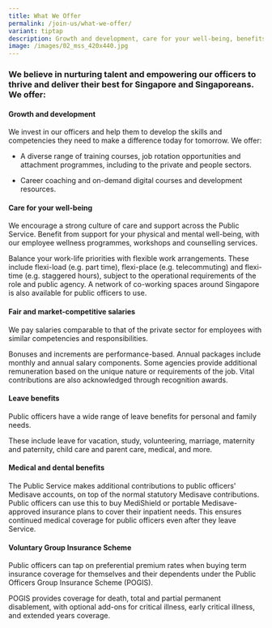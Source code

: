 ```yaml
---
title: What We Offer
permalink: /join-us/what-we-offer/
variant: tiptap
description: Growth and development, care for your well-being, benefits and more.
image: /images/02_mss_420x440.jpg
---
```

<h3>We believe in nurturing talent and empowering our officers to thrive and deliver their best for Singapore and Singaporeans. We offer:</h3>
<h4><strong>Growth and development</strong></h4>
<p>We invest in our officers and help them to develop the skills and competencies
they need to make a difference today for tomorrow. We offer:</p>
<ul>
<li>
<p>A diverse range of training courses, job rotation opportunities and attachment
programmes, including to the private and people sectors.</p>
</li>
<li>
<p>Career coaching and on-demand digital courses and development resources.</p>
</li>
</ul>
<h4><strong>Care for your well-being</strong></h4>
<p>We encourage a strong culture of care and support across the Public Service.
Benefit from support for your physical and mental well-being, with our
employee wellness programmes, workshops and counselling services.</p>
<p>Balance your work-life priorities with flexible work arrangements. These
include flexi-load (e.g. part time), flexi-place (e.g. telecommuting) and
flexi-time (e.g. staggered hours), subject to the operational requirements
of the role and public agency. A network of co-working spaces around Singapore
is also available for public officers to use.</p>
<h4><strong>Fair and market-competitive salaries</strong></h4>
<p>We pay salaries comparable to that of the private sector for employees
with similar competencies and responsibilities.&nbsp;</p>
<p>Bonuses and increments are performance-based. Annual packages include
monthly and annual salary components. Some agencies provide additional
remuneration based on the unique nature or requirements of the job. Vital
contributions are also acknowledged through recognition awards.</p>
<h4><strong>Leave benefits</strong></h4>
<p>Public officers have a wide range of leave benefits for personal and family
needs.</p>
<p>These include leave for vacation, study, volunteering, marriage, maternity
and paternity, child care and parent care, medical, and more.</p>
<h4><strong>Medical and dental benefits</strong></h4>
<p>The Public Service makes additional contributions to public officers'
Medisave accounts, on top of the normal statutory Medisave contributions.
Public officers can use this to buy MediShield or portable Medisave-approved
insurance plans to cover their inpatient needs. This ensures continued
medical coverage for public officers even after they leave Service.</p>
<h4><strong>Voluntary Group Insurance Scheme</strong></h4>
<p>Public officers can tap on preferential premium rates when buying term
insurance coverage for themselves and their dependents under the Public
Officers Group Insurance Scheme (POGIS).</p>
<p>POGIS provides coverage for death, total and partial permanent disablement,
with optional add-ons for critical illness, early critical illness, and
extended years coverage.</p>
<p>
<br>
<br>
</p>